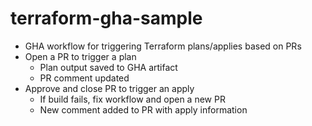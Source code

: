 # terraform-gha-sample

- GHA workflow for triggering Terraform plans/applies based on PRs
- Open a PR to trigger a plan
  - Plan output saved to GHA artifact
  - PR comment updated
- Approve and close PR to trigger an apply
  - If build fails, fix workflow and open a new PR
  - New comment added to PR with apply information
